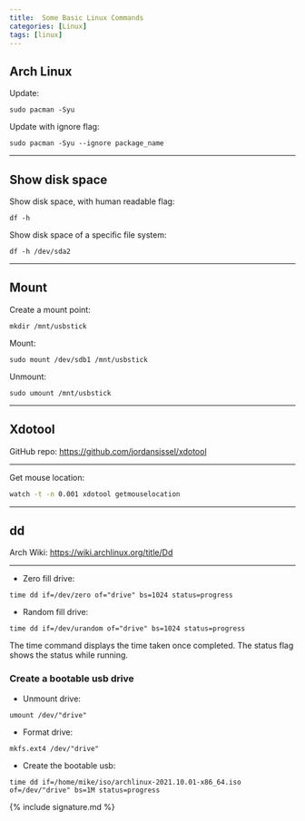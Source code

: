 ```yaml
---
title:  Some Basic Linux Commands
categories: [Linux]
tags: [linux]
---
```


## Arch Linux

Update:
```terminal
sudo pacman -Syu
```

Update with ignore flag:
```terminal
sudo pacman -Syu --ignore package_name
```

---

## Show disk space

Show disk space, with human readable flag:
```terminal
df -h
```
Show disk space of a specific file system:
```terminal
df -h /dev/sda2
```

---

## Mount

Create a mount point:
```terminal
mkdir /mnt/usbstick
```

Mount:
```terminal
sudo mount /dev/sdb1 /mnt/usbstick
```

Unmount:
```terminal
sudo umount /mnt/usbstick
```

---

## Xdotool

GitHub repo:
<a href="https://github.com/jordansissel/xdotool" target="_blank">https://github.com/jordansissel/xdotool</a>

---

Get mouse location:
```sh
watch -t -n 0.001 xdotool getmouselocation
```

---

## dd

Arch Wiki:
<a href="https://wiki.archlinux.org/title/Dd" target="_blank">https://wiki.archlinux.org/title/Dd</a>

---

- Zero fill drive:
```terminal
time dd if=/dev/zero of="drive" bs=1024 status=progress
```

- Random fill drive:
```terminal
time dd if=/dev/urandom of="drive" bs=1024 status=progress
```

The time command displays the time taken once completed.  The status flag shows the status while running.


### Create a bootable usb drive

- Unmount drive:
```terminal
umount /dev/"drive"
```

- Format drive:
```terminal
mkfs.ext4 /dev/"drive"
```

- Create the bootable usb:
```terminal
time dd if=/home/mike/iso/archlinux-2021.10.01-x86_64.iso of=/dev/"drive" bs=1M status=progress
```

{% include signature.md %}